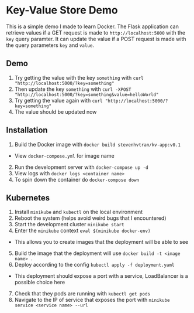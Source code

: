 # Key-Value Store Demo
This is a simple demo I made to learn Docker. The Flask application can
retrieve values if a GET request is made to `http://localhost:5000` with the
`key` query paramter. It can update the value if a POST request is made with
the query parameters `key` and `value`.

## Demo
1. Try getting the value with the key `something` with `curl "http://localhost:5000/?key=something"`
2. Then update the key `something` with `curl -XPOST "http://localhost:5000/?key=something&value=helloWorld"`
3. Try getting the value again with `curl "http://localhost:5000/?key=something"`
4. The value should be updated now

## Installation
1. Build the Docker image with `docker build stevenhvtran/kv-app:v0.1`
  - View `docker-compose.yml` for image name
2. Run the development server with `docker-compose up -d`
3. View logs with `docker logs <container name>`
4. To spin down the container do `docker-compose down`

## Kubernetes
1. Install `minikube` and `kubectl` on the local environment
2. Reboot the system (helps avoid weird bugs that I encountered)
3. Start the development cluster `minikube start`
4. Enter the `minikube` context `eval $(minikube docker-env)`
  - This allows you to create images that the deployment will be able to see
5. Build the image that the deployment will use
   `docker build -t <image name> .`
6. Deploy according to the config `kubectl apply -f deployment.yaml`
  - This deployment should expose a port with a service, LoadBalancer is a
    possible choice here
7. Check that they pods are running with `kubectl get pods`
8. Navigate to the IP of service that exposes the port with
   `minikube service <service name> --url`
